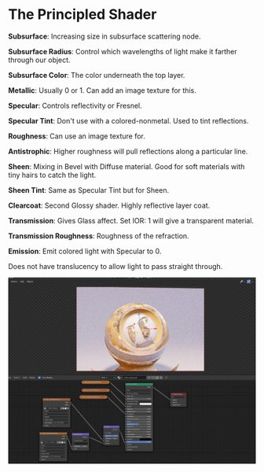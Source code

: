 # The Principled Shader

**Subsurface**: Increasing size in subsurface scattering node.

**Subsurface Radius**: Control which wavelengths of light make it farther through our object.

**Subsurface Color**: The color underneath the top layer.

**Metallic**: Usually 0 or 1. Can add an image texture for this.

**Specular**: Controls reflectivity or Fresnel.

**Specular Tint**: Don't use with a colored-nonmetal. Used to tint reflections.

**Roughness**: Can use an image texture for.

**Antistrophic**: Higher roughness will pull reflections along a particular line.

**Sheen**: Mixing in Bevel with Diffuse material. Good for soft materials with tiny hairs to catch the light.

**Sheen Tint**: Same as Specular Tint but for Sheen.

**Clearcoat**: Second Glossy shader. Highly reflective layer coat.

**Transmission**: Gives Glass affect. Set IOR: 1 will give a transparent material.

**Transmission Roughness**: Roughness of the refraction.

**Emission**: Emit colored light with Specular to 0.

Does not have translucency to allow light to pass straight through.

![](../.gitbook/assets/image%20%2890%29.png)

